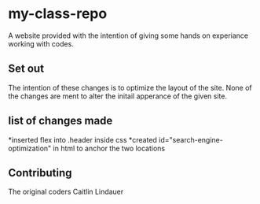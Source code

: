 # my-class-repo
A website provided with the intention of giving some hands on experiance working with codes.

## Set out
The intention of these changes is to optimize the layout of the site. None of the changes are ment to alter the initail apperance of the given site.

## list of changes made
 *inserted flex into .header inside css
 *created id="search-engine-optimization" in html to anchor the two locations

 ## Contributing
 The original coders
 Caitlin Lindauer 